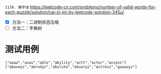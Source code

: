 
`1178. 猜字谜` https://leetcode-cn.com/problems/number-of-valid-words-for-each-puzzle/solution/cai-zi-mi-by-leetcode-solution-345u/
- [x] 方法一：二进制状态压缩
- [ ] 方法二：字典树

# 测试用例

```
["aaaa","asas","able","ability","actt","actor","access"]
["aboveyz","abrodyz","abslute","absoryz","actresz","gaswxyz"]
```
